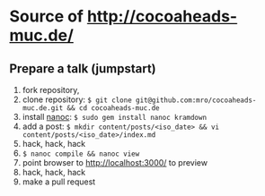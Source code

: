 # Source of <http://cocoaheads-muc.de/>

## Prepare a talk (jumpstart)

1. fork repository,
2. clone repository: `$ git clone git@github.com:mro/cocoaheads-muc.de.git && cd cocoaheads-muc.de`
3. install [nanoc](http://nanoc.ws/): `$ sudo gem install nanoc kramdown`
4. add a post: `$ mkdir content/posts/<iso_date> && vi content/posts/<iso_date>/index.md`
5. hack, hack, hack
6. `$ nanoc compile && nanoc view`
7. point browser to <http://localhost:3000/> to preview
8. hack, hack, hack
9. make a pull request

